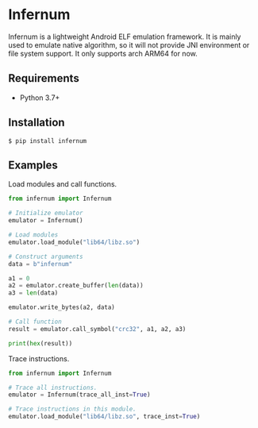 # Infernum

Infernum is a lightweight Android ELF emulation framework. It is mainly used to emulate native algorithm, so it will not provide JNI environment or file system support. It only supports arch ARM64 for now.

## Requirements

- Python 3.7+

## Installation

```
$ pip install infernum
```

## Examples

Load modules and call functions.

```python
from infernum import Infernum

# Initialize emulator
emulator = Infernum()

# Load modules
emulator.load_module("lib64/libz.so")

# Construct arguments
data = b"infernum"

a1 = 0
a2 = emulator.create_buffer(len(data))
a3 = len(data)

emulator.write_bytes(a2, data)

# Call function
result = emulator.call_symbol("crc32", a1, a2, a3)

print(hex(result))
```

Trace instructions.

```python
from infernum import Infernum

# Trace all instructions.
emulator = Infernum(trace_all_inst=True)

# Trace instructions in this module.
emulator.load_module("lib64/libz.so", trace_inst=True)
```
